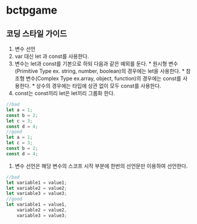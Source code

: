 # bctpgame

## 코딩 스타일 가이드

1. 변수 선언  
  1. var 대신 let 과 const를 사용한다.
  1. 변수는 let과 const를 기본으로 하되 다음과 같은 예외를 둔다.
    * 원시형 변수(Primitive Type ex. string, number, boolean)의 경우에는 let을 사용한다.
    * 참조형 변수(Complex Type ex.array, object, function)의 경우에는 const를 사용한다.
    * 상수의 경우에는 타입에 상관 없이 모두 const를 사용한다.
  1. const는 const끼리 let은 let끼리 그룹화 한다.
  ```javascript
  //bad
  let a = 1;
  const b = 2;
  let c = 3;
  const d = 4;
  //good
  let a = 1;
  let c = 3;
  const b = 2;
  const d = 4;
  ```
  1. 변수 선언은 해당 변수의 스코프 시작 부분에 한번의 선언문만 이용하여 선언한다.
  ```javascript
  //bad
  let variable1 = value1;
  let variable2 = value2;
  let variable3 = value3;
  //good
  let variable1 = value1,
      variable2 = value2,
      variable3 = value3;
  ```
